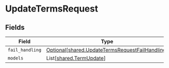 # UpdateTermsRequest


## Fields

| Field                                                                                                    | Type                                                                                                     | Required                                                                                                 | Description                                                                                              |
| -------------------------------------------------------------------------------------------------------- | -------------------------------------------------------------------------------------------------------- | -------------------------------------------------------------------------------------------------------- | -------------------------------------------------------------------------------------------------------- |
| `fail_handling`                                                                                          | [Optional[shared.UpdateTermsRequestFailHandling]](../../models/shared/updatetermsrequestfailhandling.md) | :heavy_minus_sign:                                                                                       | N/A                                                                                                      |
| `models`                                                                                                 | List[[shared.TermUpdate](../../models/shared/termupdate.md)]                                             | :heavy_minus_sign:                                                                                       | N/A                                                                                                      |